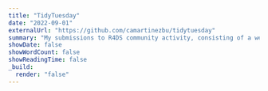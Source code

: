 ```yaml
---
title: "TidyTuesday"
date: "2022-09-01"
externalUrl: "https://github.com/camartinezbu/tidytuesday"
summary: "My submissions to R4DS community activity, consisting of a weeekly plot based on a selected dataset."
showDate: false
showWordCount: false
showReadingTime: false
_build:
  render: "false"
---
```

